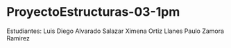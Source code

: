 # ProyectoEstructuras-03-1pm
Estudiantes: 
Luis Diego Alvarado Salazar
Ximena Ortiz Llanes
Paulo Zamora Ramirez
             
